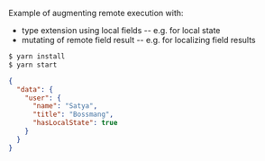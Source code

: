 Example of augmenting remote execution with:

- type extension using local fields -- e.g. for local state
- mutating of remote field result -- e.g. for localizing field results

```bash
$ yarn install
$ yarn start
```

```json
{
  "data": {
    "user": {
      "name": "Satya",
      "title": "Bossmang",
      "hasLocalState": true
    }
  }
}
```

